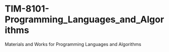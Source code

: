 # TIM-8101-Programming_Languages_and_Algorithms
Materials and Works for Programming Languages and Algorithms
